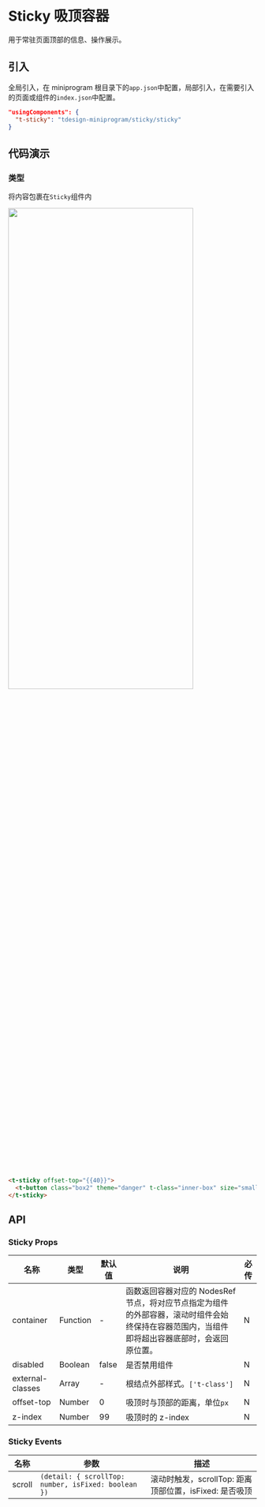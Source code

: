 # Sticky 吸顶容器

用于常驻页面顶部的信息、操作展示。

## 引入

全局引入，在 miniprogram 根目录下的`app.json`中配置，局部引入，在需要引入的页面或组件的`index.json`中配置。

```json
"usingComponents": {
  "t-sticky": "tdesign-miniprogram/sticky/sticky"
}
```

## 代码演示

### 类型

将内容包裹在`Sticky`组件内

<img src="https://tdesign.gtimg.com/miniprogram/readme/sticky.gif" width="375px" height="50%">

```html
<t-sticky offset-top="{{40}}">
  <t-button class="box2" theme="danger" t-class="inner-box" size="small">吸顶距离</t-button>
</t-sticky>
```

## API

### Sticky Props
名称 | 类型 | 默认值 | 说明 | 必传
-- | -- | -- | -- | --
container | Function | - | 函数返回容器对应的 NodesRef 节点，将对应节点指定为组件的外部容器，滚动时组件会始终保持在容器范围内，当组件即将超出容器底部时，会返回原位置。 | N
disabled | Boolean | false | 是否禁用组件 | N
external-classes | Array | - | 根结点外部样式。`['t-class']` | N
offset-top | Number | 0 | 吸顶时与顶部的距离，单位`px` | N
z-index | Number | 99 | 吸顶时的 z-index | N

### Sticky Events
名称 | 参数 | 描述
-- | -- | --
scroll | `(detail: { scrollTop: number, isFixed: boolean })` | 滚动时触发，scrollTop: 距离顶部位置，isFixed: 是否吸顶
